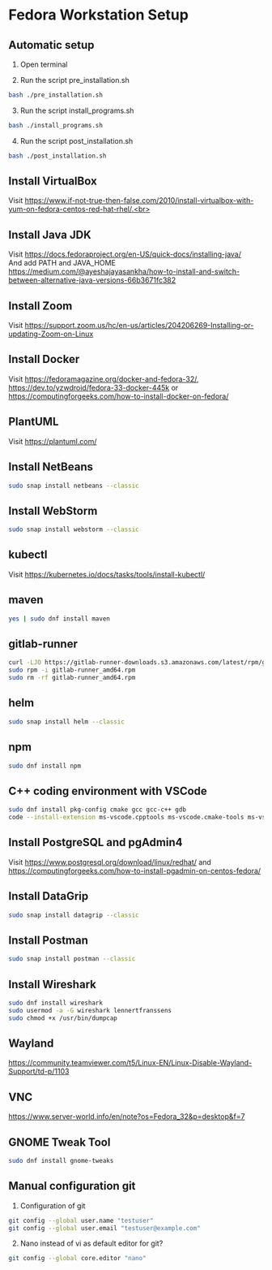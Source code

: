 # Fedora Workstation Setup

## Automatic setup
01. Open terminal

02. Run the script pre_installation.sh
```bash
bash ./pre_installation.sh
```

03. Run the script install_programs.sh
```bash
bash ./install_programs.sh
```

04. Run the script post_installation.sh
```bash
bash ./post_installation.sh
```

## Install VirtualBox
Visit https://www.if-not-true-then-false.com/2010/install-virtualbox-with-yum-on-fedora-centos-red-hat-rhel/.<br>

## Install Java JDK
Visit https://docs.fedoraproject.org/en-US/quick-docs/installing-java/<br>
And add PATH and JAVA_HOME https://medium.com/@ayeshajayasankha/how-to-install-and-switch-between-alternative-java-versions-66b3671fc382<br>

## Install Zoom
Visit https://support.zoom.us/hc/en-us/articles/204206269-Installing-or-updating-Zoom-on-Linux<br>

## Install Docker
Visit https://fedoramagazine.org/docker-and-fedora-32/, https://dev.to/yzwdroid/fedora-33-docker-445k or https://computingforgeeks.com/how-to-install-docker-on-fedora/<br>

## PlantUML
Visit https://plantuml.com/<br>

## Install NetBeans
```bash
sudo snap install netbeans --classic
```

## Install WebStorm
```bash
sudo snap install webstorm --classic
```

## kubectl
Visit https://kubernetes.io/docs/tasks/tools/install-kubectl/<br>

## maven
```bash
yes | sudo dnf install maven
```

## gitlab-runner
```bash
curl -LJO https://gitlab-runner-downloads.s3.amazonaws.com/latest/rpm/gitlab-runner_amd64.rpm
sudo rpm -i gitlab-runner_amd64.rpm
sudo rm -rf gitlab-runner_amd64.rpm
```

## helm
```bash
sudo snap install helm --classic
```

## npm
```bash
sudo dnf install npm
```

## C++ coding environment with VSCode
```bash
sudo dnf install pkg-config cmake gcc gcc-c++ gdb
code --install-extension ms-vscode.cpptools ms-vscode.cmake-tools ms-vsliveshare.vsliveshare
```

## Install PostgreSQL and pgAdmin4
Visit https://www.postgresql.org/download/linux/redhat/ and https://computingforgeeks.com/how-to-install-pgadmin-on-centos-fedora/<br>

## Install DataGrip
```bash
sudo snap install datagrip --classic
```

## Install Postman
```bash
sudo snap install postman --classic
```

## Install Wireshark
```bash
sudo dnf install wireshark
sudo usermod -a -G wireshark lennertfranssens
sudo chmod +x /usr/bin/dumpcap
```

## Wayland
https://community.teamviewer.com/t5/Linux-EN/Linux-Disable-Wayland-Support/td-p/1103<br>

## VNC
https://www.server-world.info/en/note?os=Fedora_32&p=desktop&f=7<br>

## GNOME Tweak Tool
```bash
sudo dnf install gnome-tweaks
```

## Manual configuration git
01. Configuration of git
```bash
git config --global user.name "testuser"
git config --global user.email "testuser@example.com"
```
  
02. Nano instead of vi as default editor for git?
```bash
git config --global core.editor "nano"
```
